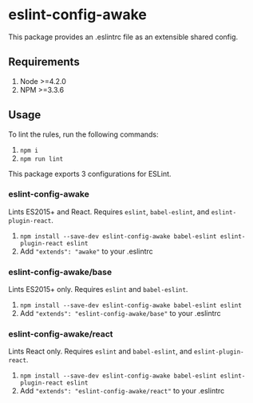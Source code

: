 # eslint-config-awake

This package provides an .eslintrc file as an extensible shared config.

## Requirements

1. Node >=4.2.0
2. NPM >=3.3.6

## Usage

To lint the rules, run the following commands:

1. `npm i`
2. `npm run lint`

This package exports 3 configurations for ESLint.

### eslint-config-awake

Lints ES2015+ and React. Requires `eslint`, `babel-eslint`, and `eslint-plugin-react`.

1. `npm install --save-dev eslint-config-awake babel-eslint eslint-plugin-react eslint`
2. Add `"extends": "awake"` to your .eslintrc

### eslint-config-awake/base

Lints ES2015+ only. Requires `eslint` and `babel-eslint`.

1. `npm install --save-dev eslint-config-awake babel-eslint eslint`
2. Add `"extends": "eslint-config-awake/base"` to your .eslintrc

### eslint-config-awake/react

Lints React only. Requires `eslint` and `babel-eslint`, and `eslint-plugin-react`.

1. `npm install --save-dev eslint-config-awake babel-eslint eslint-plugin-react eslint`
2. Add `"extends": "eslint-config-awake/react"` to your .eslintrc

